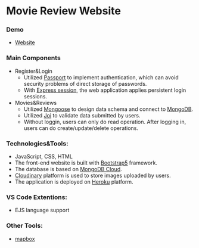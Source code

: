 # Movie Review Website

### Demo
- [Website](https://thawing-island-64029.herokuapp.com)

### Main Components
- Register&Login
  - Utilized [Passport](http://www.passportjs.org/) to implement authentication, which can avoid security problems of direct storage of passwords.
  - With [Express session](https://www.npmjs.com/package/express-session), the web application applies persistent login sessions.  
- Movies&Reviews
  - Utilized [Mongoose](https://mongoosejs.com/) to design data schema and connect to [MongoDB](https://www.mongodb.com/).
  - Utilized [Joi](https://joi.dev/api/?v=17.5.0) to validate data submitted by users.
  - Without loggin, users can only do read operation. After logging in, users can do create/update/delete operations.
 


### Technologies&Tools:
- JavaScript, CSS, HTML
- The front-end website is built with [Bootstrap5](https://getbootstrap.com/docs/5.0/getting-started/introduction/) framework.
- The database is based on [MongoDB Cloud](https://cloud.mongodb.com/).
- [Cloudinary](https://cloudinary.com/) platform is used to store images uploaded by users.
- The application is deployed on [Heroku](https://dashboard.heroku.com/apps) platform.


### VS Code Extentions:
- EJS language support


### Other Tools:
- [mapbox](https://www.mapbox.com/)
